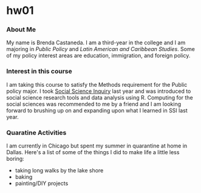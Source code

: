 # hw01

### About Me
My name is Brenda Castaneda. I am a third-year in the college and I am majoring in *Public Policy* and *Latin American and Caribbean Studies*. Some of my policy interest areas are education, immigration, and foreign policy. 

### Interest in this course
I am taking this course to satisfy the Methods requirement for the Public policy major. I took [Social Science Inquiry](http://collegecatalog.uchicago.edu/search/?P=SOSC%2013100-13200-13300) last year and was introduced to social science research tools and data analysis using R. Computing for the social sciences was recommended to me by a friend and I am looking forward to brushing up on and expanding upon what I learned in SSI last year.  

### Quaratine Activities
I am currently in Chicago but spent my summer in quarantine at home in Dallas. Here's a list of some of the things I did to make life a little less boring:

* taking long walks by the lake shore
* baking
* painting/DIY projects 